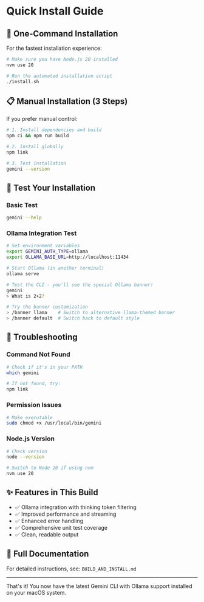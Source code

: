 # Quick Install Guide

## 🚀 One-Command Installation

For the fastest installation experience:

```bash
# Make sure you have Node.js 20 installed
nvm use 20

# Run the automated installation script
./install.sh
```

## 📋 Manual Installation (3 Steps)

If you prefer manual control:

```bash
# 1. Install dependencies and build
npm ci && npm run build

# 2. Install globally
npm link

# 3. Test installation
gemini --version
```

## 🧪 Test Your Installation

### Basic Test
```bash
gemini --help
```

### Ollama Integration Test
```bash
# Set environment variables
export GEMINI_AUTH_TYPE=ollama
export OLLAMA_BASE_URL=http://localhost:11434

# Start Ollama (in another terminal)
ollama serve

# Test the CLI - you'll see the special Ollama banner!
gemini
> What is 2+2?

# Try the banner customization
> /banner llama    # Switch to alternative llama-themed banner
> /banner default  # Switch back to default style
```

## 🔧 Troubleshooting

### Command Not Found
```bash
# Check if it's in your PATH
which gemini

# If not found, try:
npm link
```

### Permission Issues
```bash
# Make executable
sudo chmod +x /usr/local/bin/gemini
```

### Node.js Version
```bash
# Check version
node --version

# Switch to Node 20 if using nvm
nvm use 20
```

## ✨ Features in This Build

- ✅ Ollama integration with thinking token filtering
- ✅ Improved performance and streaming
- ✅ Enhanced error handling
- ✅ Comprehensive unit test coverage
- ✅ Clean, readable output

## 📖 Full Documentation

For detailed instructions, see: `BUILD_AND_INSTALL.md`

---

That's it! You now have the latest Gemini CLI with Ollama support installed on your macOS system. 